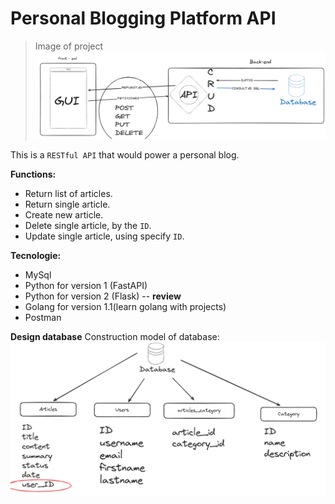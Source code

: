 # Personal Blogging Platform API

> Image of project
![Screenshot of a comment on a GitHub issue showing an image, added in the Markdown, of an Octocat smiling and raising a tentacle.](design-system.png)

This is a `RESTful API` that would power a personal blog.

**Functions:**
- Return list of articles.
- Return single article.
- Create new article.
- Delete single article, by the `ID`.
- Update single article, using specify `ID`.

**Tecnologie:**
- MySql
- Python for version 1 (FastAPI)
- Python for version 2 (Flask) -- **review** 
- Golang for version 1.1(learn golang with projects)
- Postman


**Design database**
Construction model of database:
![Screenshot of a comment on a GitHub issue showing an image, added in the Markdown, of an Octocat smiling and raising a tentacle.](design-database.png)

